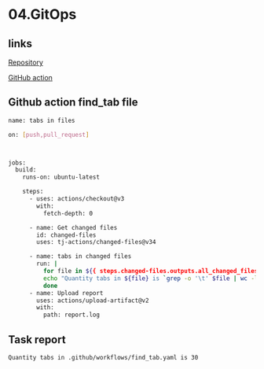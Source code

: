 # 04.GitOps

## links

[Repository](https://github.com/Eugene-Solovey/local-repository)

[GitHub action](https://github.com/Eugene-Solovey/local-repository/actions/runs/3610202066)

## Github action find_tab file

```bash
name: tabs in files

on: [push,pull_request]



jobs:
  build:
    runs-on: ubuntu-latest

    steps:
      - uses: actions/checkout@v3
        with:
          fetch-depth: 0

      - name: Get changed files
        id: changed-files
        uses: tj-actions/changed-files@v34

      - name: tabs in changed files
        run: |
          for file in ${{ steps.changed-files.outputs.all_changed_files }}; do
          echo "Quantity tabs in ${file} is `grep -o '\t' $file | wc -l`" >> report.log 2>&1
          done
      - name: Upload report
        uses: actions/upload-artifact@v2
        with:
          path: report.log
```

## Task report
```bash
Quantity tabs in .github/workflows/find_tab.yaml is 30
```	
